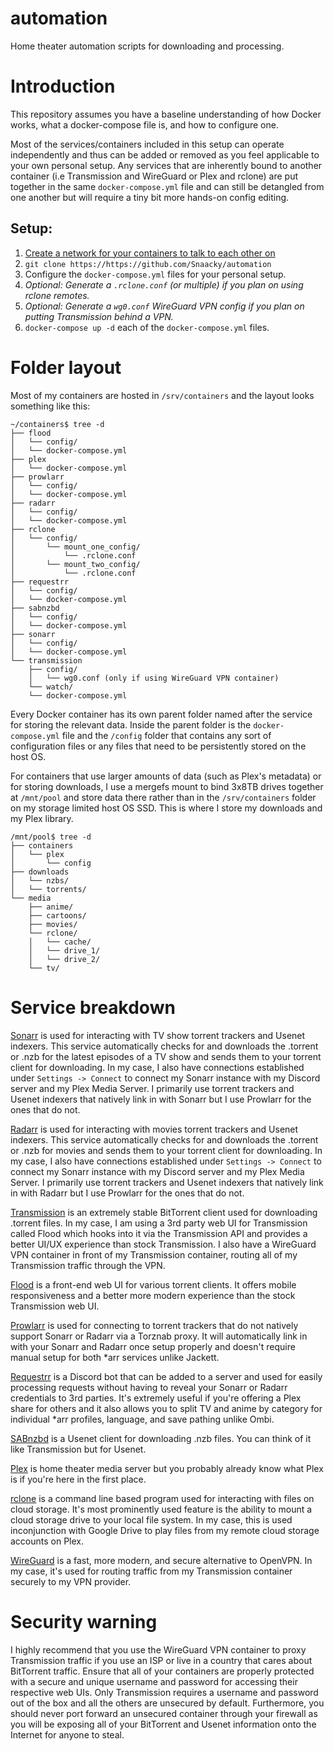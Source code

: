 # automation
Home theater automation scripts for downloading and processing.

# Introduction
This repository assumes you have a baseline understanding of how Docker works, what a docker-compose file is, and how to configure one. 

Most of the services/containers included in this setup can operate independently and thus can be added or removed as you feel applicable to your own personal setup. Any services that are inherently bound to another container (i.e Transmission and WireGuard or Plex and rclone) are put together in the same `docker-compose.yml` file and can still be detangled from one another but will require a tiny bit more hands-on config editing.

## Setup:
1. [Create a network for your containers to talk to each other on](https://docs.docker.com/engine/reference/commandline/network_create/)
2. `git clone https://https://github.com/Snaacky/automation`
3. Configure the `docker-compose.yml` files for your personal setup.
4. *Optional: Generate a `.rclone.conf` (or multiple) if you plan on using rclone remotes.*
5. *Optional: Generate a `wg0.conf` WireGuard VPN config if you plan on putting Transmission behind a VPN.*
6. `docker-compose up -d` each of the `docker-compose.yml` files.

# Folder layout
Most of my containers are hosted in `/srv/containers` and the layout looks something like this:
```
~/containers$ tree -d
├── flood
│   └── config/
│   └── docker-compose.yml
├── plex
│   └── docker-compose.yml
├── prowlarr
│   └── config/
│   └── docker-compose.yml
├── radarr
│   └── config/
│   └── docker-compose.yml
├── rclone
│   └── config/
│       └── mount_one_config/
│           └── .rclone.conf
│       └── mount_two_config/
│           └── .rclone.conf
├── requestrr
│   └── config/
│   └── docker-compose.yml
├── sabnzbd
│   └── config/
│   └── docker-compose.yml
├── sonarr
│   └── config/
│   └── docker-compose.yml
└── transmission
    ├── config/
    │   └── wg0.conf (only if using WireGuard VPN container)
    └── watch/
    └── docker-compose.yml
```
Every Docker container has its own parent folder named after the service for storing the relevant data. Inside the parent folder is the `docker-compose.yml` file and the `/config` folder that contains any sort of configuration files or any files that need to be persistently stored on the host OS.

For containers that use larger amounts of data (such as Plex's metadata) or for storing downloads, I use a mergefs mount to bind 3x8TB drives together at `/mnt/pool` and store data there rather than in the `/srv/containers` folder on my storage limited host OS SSD. This is where I store my downloads and my Plex library.

```
/mnt/pool$ tree -d
├── containers
│   └── plex
│       └── config
├── downloads
│   └── nzbs/
│   └── torrents/
└── media
    ├── anime/
    ├── cartoons/
    ├── movies/
    └── rclone/
    │   └── cache/
    │   └── drive_1/
    │   └── drive_2/
    └── tv/
   ```
   
# Service breakdown

[Sonarr](https://sonarr.tv/) is used for interacting with TV show torrent trackers and Usenet indexers. This service automatically checks for and downloads the .torrent or .nzb for the latest episodes of a TV show and sends them to your torrent client for downloading. In my case, I also have connections established under `Settings -> Connect` to connect my Sonarr instance with my Discord server and my Plex Media Server. I primarily use torrent trackers and Usenet indexers that natively link in with Sonarr but I use Prowlarr for the ones that do not.

[Radarr](https://radarr.video/) is used for interacting with movies torrent trackers and Usenet indexers. This service automatically checks for and downloads the .torrent or .nzb for movies and sends them to your torrent client for downloading. In my case, I also have connections established under `Settings -> Connect` to connect my Sonarr instance with my Discord server and my Plex Media Server. I primarily use torrent trackers and Usenet indexers that natively link in with Radarr but I use Prowlarr for the ones that do not.

[Transmission](https://transmissionbt.com/) is an extremely stable BitTorrent client used for downloading .torrent files. In my case, I am using a 3rd party web UI for Transmission called Flood which hooks into it via the Transmission API and provides a better UI/UX experience than stock Transmission. I also have a WireGuard VPN container in front of my Transmission container, routing all of my Transmission traffic through the VPN.

[Flood](https://flood.js.org/) is a front-end web UI for various torrent clients. It offers mobile responsiveness and a better more modern experience than the stock Transmission web UI.

[Prowlarr](https://github.com/Prowlarr/Prowlarr) is used for connecting to torrent trackers that do not natively support Sonarr or Radarr via a Torznab proxy. It will automatically link in with your Sonarr and Radarr once setup properly and doesn't require manual setup for both *arr services unlike Jackett.

[Requestrr](https://github.com/darkalfx/requestrr) is a Discord bot that can be added to a server and used for easily processing requests without having to reveal your Sonarr or Radarr credentials to 3rd parties. It's extremely useful if you're offering a Plex share for others and it also allows you to split TV and anime by category for individual *arr profiles, language, and save pathing unlike Ombi.

[SABnzbd](https://sabnzbd.org/) is a Usenet client for downloading .nzb files. You can think of it like Transmission but for Usenet.

[Plex](https://www.plex.tv/) is home theater media server but you probably already know what Plex is if you're here in the first place.

[rclone](https://rclone.org/) is a command line based program used for interacting with files on cloud storage. It's most prominently used feature is the ability to mount a cloud storage drive to your local file system. In my case, this is used inconjunction with Google Drive to play files from my remote cloud storage accounts on Plex.

[WireGuard](https://www.wireguard.com/) is a fast, more modern, and secure alternative to OpenVPN. In my case, it's used for routing traffic from my Transmission container securely to my VPN provider.

# Security warning

I highly recommend that you use the WireGuard VPN container to proxy Transmission traffic if you use an ISP or live in a country that cares about BitTorrent traffic. Ensure that all of your containers are properly protected with a secure and unique username and password for accessing their respective web UIs. Only Transmission requires a username and password out of the box and all the others are unsecured by default. Furthermore, you should never port forward an unsecured container through your firewall as you will be exposing all of your BitTorrent and Usenet information onto the Internet for anyone to steal.
